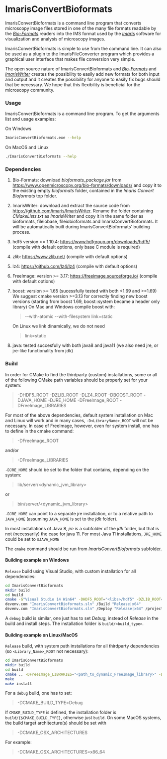 # ImarisConvertBioformats

ImarisConvertBioformats is a command line program that converts microscopy image files stored in one of the many file formats readable by the [*Bio-Formats*](https://www.openmicroscopy.org/bio-formats/) readers into the IMS format used by the [*Imaris*](https://imaris.oxinst.com/) software for visualization and analysis of microscopy images.    

ImarisConvertBioformats is simple to use from the command line. It can also be used as a plugin to the ImarisFileConverter program which provides a graphical user interface that makes file conversion very simple.

The open source nature of ImarisConvertBioformats and [*Bio-Formats*](https://www.openmicroscopy.org/bio-formats/) and [*ImarisWriter*](https://github.com/imaris/ImarisWriter) creates the possibility to easily add new formats for both input and output and it creates the possibility for anyone to easily fix bugs should that be necessary. We hope that this flexibility is beneficial for the microscopy community. 

### Usage

ImarisConvertBioformats is a command line program. To get the arguments list and usage examples:

On Windows
```bash
ImarisConvertBioformats.exe --help
 ```
On MacOS and Linux
```bash
./ImarisConvertBioformats --help
 ```

### Dependencies

1. Bio-Formats: download _bioformats_package.jar_ from https://www.openmicroscopy.org/bio-formats/downloads/  and copy it to the existing empty _bioformats_ folder, contained in the _Imaris Convert Bioformats_ top folder.
1. ImarisWriter: download and extract the source code from https://github.com/imaris/ImarisWriter. Rename the folder containing  _CMakeLists.txt_ as _ImarisWriter_ and copy it in the same folder as bioformats,  fileiobase,  fileiobioformats and  ImarisConvertBioformats. It will be automatically built during ImarisConvertBioformats' building process.
1. hdf5 version >= 1.10.4: https://www.hdfgroup.org/downloads/hdf5/ (compile with default options, only base C module is required)
1. zlib: https://www.zlib.net/ (compile with default options)
1. lz4: https://github.com/lz4/lz4 (compile with default options)
1. FreeImage: version >= 3.17: https://freeimage.sourceforge.io/ (compile with default options)
1. boost: version >= 1.65 (sucessfully tested with both <1.69 and >=1.69)
	We suggest cmake version >=3.13 for correctly finding new boost versions (starting from boost 1.69, boost::system became a header only library)
	On Mac and Windows compile boost with: 
	> --with-atomic --with-filesystem link=static
	
	On Linux we link dinamically, we do not need
	> link=static

1. java: tested succesfully with both java8 and java11 (we also need jre, or jre-like functionality from jdk)

### Build

In order for CMake to find the thirdparty (custom) installations, some or all of the following CMake path variables should be properly set for your system:

>-DHDF5_ROOT
-DZLIB_ROOT
-DLZ4_ROOT
-DBOOST_ROOT
-DJAVA_HOME
-DJRE_HOME
-DFreeImage_ROOT
-DFreeImage_LIBRARIES

For most of the above dependencies, default system installation on Mac and Linux will work and in many cases, ```-D<LibraryName>_ROOT``` will not be necessary.
In case of FreeImage, however, even for system install, one has to define in the cmake command: 
>-DFreeImage_ROOT

and/or 
>-DFreeImage_LIBRARIES


```-DJRE_HOME``` should be set to the folder that contains, depending on the system:
 >lib/server/<dynamic_jvm_library>
 
 or 
> bin/server/<dynamic_jvm_library>

```-DJRE_HOME``` can point to a separate jre installation, or to a relative path to ```JAVA_HOME``` (assuming ```JAVA_HOME``` is set to the _jdk_ folder).

In most installations of Java 8, _jre_ is a subfolder of the _jdk_ folder, but that is not (necessarily) the case for java 11.
For most Java 11 installations, ```JRE_HOME``` could be set to ```$JAVA_HOME```


The ```cmake``` command should be run from _ImarisConvertBioformats_ subfolder.

#### Building example on Windows

```Release``` build using Visual Studio, with custom installation for all dependencies:
```bash
cd ImarisConvertBioformats
mkdir build
cd build
cmake -G"Visual Studio 14 Win64" -DHDF5_ROOT="<libs>/hdf5" -DZLIB_ROOT="<libs>/zlib" -DLZ4_ROOT="<libs>/lz4" -DBOOST_ROOT="<libs>/boost" -DJAVA_HOME="<libs>/jdk" -DJRE_HOME="<libs>/jre" -DFreeImage_ROOT="<libs>/FreeImage" ..
devenv.com "ImarisConvertBioformats.sln" /Build "Release|x64" 
devenv.com "ImarisConvertBioformats.sln" /Deploy "Release|x64" /project "INSTALL"
```

A ```debug``` build is similar, one just has to set _Debug_, instead of _Release_ in the build and install steps.
The installation folder is ```build/<build_type>```.

#### Building example on Linux/MacOS

```Release``` build, with system path installations for all thirdparty dependencies (so ```<Library_Name>_ROOT``` not necessary):
```bash
cd ImarisConvertBioformats
mkdir build
cd build
cmake .. -DFreeImage_LIBRARIES="<path_to_dynamic_FreeImage_library>" -DJAVA_HOME="<jdk_folder>" -DJRE_HOME="<jre_folder>" ..
make
make install
```
For a ```debug``` build, one has to set:
>-DCMAKE_BUILD_TYPE=Debug 

If ```CMAKE_BUILD_TYPE``` is defined, the installation folder is ```build/{$CMAKE_BUILD_TYPE}```, otherwise just ```build```.
On some MacOS systems, the build target architecture(s) should be set with
>-DCMAKE_OSX_ARCHITECTURES

For example:
>-DCMAKE_OSX_ARCHITECTURES=x86_64

